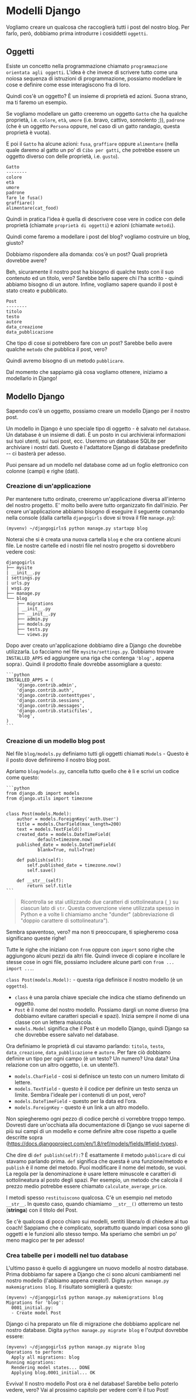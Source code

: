 # Modelli Django

Vogliamo creare un qualcosa che raccoglierà tutti i post del nostro blog. Per farlo, però, dobbiamo prima introdurre i cosiddetti `oggetti`.

## Oggetti

Esiste un concetto nella programmazione chiamato `programmazione orientata agli oggetti`. L'idea è che invece di scrivere tutto come una noiosa sequenza di istruzioni di programmazione, possiamo modellare le cose e definire come esse interagiscono fra di loro.

Quindi cos'è un oggetto? È un insieme di proprietà ed azioni. Suona strano, ma ti faremo un esempio.

Se vogliamo modellare un gatto creeremo un oggetto `Gatto` che ha qualche proprietà, i.e. `colore`, `età`, `umore` (i.e. bravo, cattivo, sonnolento ;)), `padrone` (che è un oggetto `Persona` oppure, nel caso di un gatto randagio, questa proprietà è vuota).

E poi il `Gatto` ha alcune azioni: `fusa`, `graffiare` oppure `alimentare` (nella quale daremo al gatto un po' di `Cibo per gatti`, che potrebbe essere un oggetto diverso con delle proprietà, i.e. `gusto`).

    Gatto
    --------
    colore
    età
    umore
    padrone
    fare le fusa()
    graffiare()
    alimentare(cat_food)
    

Quindi in pratica l'idea è quella di descrivere cose vere in codice con delle proprietà (chiamate `proprietà di oggetti`) e azioni (chiamate `metodi`).

Quindi come faremo a modellare i post del blog? vogliamo costruire un blog, giusto?

Dobbiamo rispondere alla domanda: cos'è un post? Quali proprietà dovrebbe avere?

Beh, sicuramente il nostro post ha bisogno di qualche testo con il suo contenuto ed un titolo, vero? Sarebbe bello sapere chi l'ha scritto - quindi abbiamo bisogno di un autore. Infine, vogliamo sapere quando il post è stato creato e pubblicato.

    Post
    --------
    titolo
    testo
    autore
    data_creazione
    data_pubblicazione
    

Che tipo di cose si potrebbero fare con un post? Sarebbe bello avere qualche `metodo` che pubblica il post, vero?

Quindi avremo bisogno di un metodo `pubblicare`.

Dal momento che sappiamo già cosa vogliamo ottenere, iniziamo a modellarlo in Django!

## Modello Django

Sapendo cos'è un oggetto, possiamo creare un modello Django per il nostro post.

Un modello in Django è uno speciale tipo di oggetto - è salvato nel `database`. Un database è un insieme di dati. È un posto in cui archivierai informazioni sui tuoi utenti, sui tuoi post, ecc. Useremo un database SQLite per archiviare i nostri dati. Questo è l'adattatore Django di database predefinito -- ci basterà per adesso.

Puoi pensare ad un modello nel database come ad un foglio elettronico con colonne (campi) e righe (dati).

### Creazione di un'applicazione

Per mantenere tutto ordinato, creeremo un'applicazione diversa all'interno del nostro progetto. E' molto bello avere tutto organizzato fin dall'inizio. Per creare un'applicazione abbiamo bisogno di eseguire il seguente comando nella console (dalla cartella `djangogirls` dove si trova il file `manage.py`):

    (myvenv) ~/djangogirls$ python manage.py startapp blog
    

Noterai che si è creata una nuova cartella `blog` e che ora contiene alcuni file. Le nostre cartelle ed i nostri file nel nostro progetto si dovrebbero vedere così:

    djangogirls
    ├── mysite
    | __init__.py
    | settings.py
    | urls.py
    | wsgi.py
    ├── manage.py
    └── blog
        ├── migrations
        | __init__.py
        ├── __init__.py
        ├── admin.py
        ├── models.py
        ├── tests.py
        └── views.py
    

Dopo aver creato un'applicazione dobbiamo dire a Django che dovrebbe utilizzarla. Lo facciamo nel file `mysite/settings.py`. Dobbiamo trovare `INSTALLED_APPS` ed aggiungere una riga che contenga `'blog',` appena sopra`)`. Quindi il prodotto finale dovrebbe assomigliare a questo:

    ```python
    INSTALLED_APPS = (
        'django.contrib.admin',
        'django.contrib.auth',
        'django.contrib.contenttypes',
        'django.contrib.sessions',
        'django.contrib.messages',
        'django.contrib.staticfiles',
        'blog',
    )
    ```

### Creazione di un modello blog post

Nel file `blog/models.py` definiamo tutti gli oggetti chiamati `Models` - Questo è il posto dove definiremo il nostro blog post.

Apriamo `blog/models.py`, cancella tutto quello che è lì e scrivi un codice come questo:

    ```python
    from django.db import models
    from django.utils import timezone
    
    
    class Post(models.Model):
        author = models.ForeignKey('auth.User')
        title = models.CharField(max_length=200)
        text = models.TextField()
        created_date = models.DateTimeField(
                default=timezone.now)
        published_date = models.DateTimeField(
                blank=True, null=True)
    
        def publish(self):
            self.published_date = timezone.now()
            self.save()
    
        def __str__(self):
            return self.title
    ```

> Ricontrolla se stai utilizzando due caratteri di sottolineatura (`_`) su ciascun lato di `str`. Questa convenzione viene utilizzata spesso in Python e a volte li chiamiamo anche "dunder" (abbreviazione di "doppio carattere di sottolineatura").

Sembra spaventoso, vero? ma non ti preoccupare, ti spiegheremo cosa significano queste righe!

Tutte le righe che iniziano con `from` oppure con `import` sono righe che aggiungono alcuni pezzi da altri file. Quindi invece di copiare e incollare le stesse cose in ogni file, possiamo includere alcune parti con `from ... import ...`.

`class Post(models.Model):` - questa riga definisce il nostro modello (è un `oggetto`).

*   `class` è una parola chiave speciale che indica che stiamo definendo un oggetto.
*   `Post` è il nome del nostro modello. Possiamo dargli un nome diverso (ma dobbiamo evitare caratteri speciali e spazi). Inizia sempre il nome di una classe con un lettera maiuscola.
*   `models.Model` significa che il Post è un modello Django, quindi Django sa che dovrebbe essere salvato nel database.

Ora definiamo le proprietà di cui stavamo parlando: `titolo`, `testo`, `data_creazione`, `data_pubblicazione` e `autore`. Per fare ciò dobbiamo definire un tipo per ogni campo (è un testo? Un numero? Una data? Una relazione con un altro oggetto, i.e. un utente?).

*   `models.CharField` - così si definisce un testo con un numero limitato di lettere.
*   `models.TextField` - questo è il codice per definire un testo senza un limite. Sembra l'ideale per i contenuti di un post, vero?
*   `models.DateTimeField` - questo per la data ed l'ora.
*   `models.ForeignKey` - questo è un link a un altro modello.

Non spiegheremo ogni pezzo di codice perchè ci vorrebbre troppo tempo. Dovresti dare un'occhiata alla documentazione di Django se vuoi saperne di più sui campi di un modello e come definire altre cose rispetto a quelle descritte sopra (https://docs.djangoproject.com/en/1.8/ref/models/fields/#field-types).

Che dire di `def publish(self):`? È esattamente il metodo `pubblicare` di cui stavamo parlando prima. `def` significa che questa è una funzione/metodo e `publish` è il nome del metodo. Puoi modificare il nome del metodo, se vuoi. La regola per la denominazione è usare lettere minuscole e caratteri di sottolineatura al posto degli spazi. Per esempio, un metodo che calcola il prezzo medio potrebbe essere chiamato `calculate_average_price`.

I metodi spesso `restituiscono` qualcosa. C'è un esempio nel metodo `__str__`. In questo caso, quando chiamiamo `__str__()` otterremo un testo (**stringa**) con il titolo del Post.

Se c'è qualcosa di poco chiaro sui modelli, sentiti libera/o di chiedere al tuo coach! Sappiamo che è complicato, soprattutto quando impari cosa sono gli oggetti e le funzioni allo stesso tempo. Ma speriamo che sembri un po' meno magico per te per adesso!

### Crea tabelle per i modelli nel tuo database

L'ultimo passo è quello di aggiungere un nuovo modello al nostro database. Prima dobbiamo far sapere a Django che ci sono alcuni cambiamenti nel nostro modello (l'abbiamo appena creato!). Digita `python manage.py makemigrations blog`. Il risultato somiglierà a questo:

    (myvenv) ~/djangogirls$ python manage.py makemigrations blog
    Migrations for 'blog':
      0001_initial.py:
      - Create model Post
    

Django ci ha preparato un file di migrazione che dobbiamo applicare nel nostro database. Digita `python manage.py migrate blog` e l'output dovrebbe essere:

    (myvenv) ~/djangogirls$ python manage.py migrate blog
    Operations to perform:
      Apply all migrations: blog
    Running migrations:
      Rendering model states... DONE
      Applying blog.0001_initial... OK
    

Evviva! Il nostro modello Post ora è nel database! Sarebbe bello poterlo vedere, vero? Vai al prossimo capitolo per vedere com'è il tuo Post!